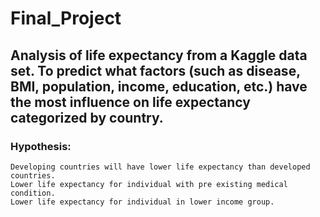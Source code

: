 # Final_Project

## Analysis of life expectancy from a Kaggle data set. To predict what factors (such as disease, BMI, population, income, education, etc.) have the most influence on life expectancy categorized by country.
	
### Hypothesis: 
	Developing countries will have lower life expectancy than developed countries. 
	Lower life expectancy for individual with pre existing medical condition.
	Lower life expectancy for individual in lower income group.

